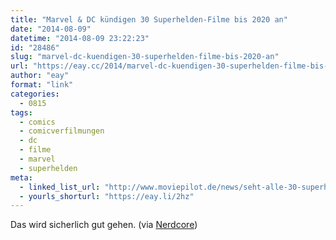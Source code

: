 ```yaml
---
title: "Marvel & DC kündigen 30 Superhelden-Filme bis 2020 an"
date: "2014-08-09"
datetime: "2014-08-09 23:22:23"
id: "28486"
slug: "marvel-dc-kuendigen-30-superhelden-filme-bis-2020-an"
url: "https://eay.cc/2014/marvel-dc-kuendigen-30-superhelden-filme-bis-2020-an/"
author: "eay"
format: "link"
categories:
  - 0815
tags:
  - comics
  - comicverfilmungen
  - dc
  - filme
  - marvel
  - superhelden
meta:
  - linked_list_url: "http://www.moviepilot.de/news/seht-alle-30-superhelden-filme-bis-2020-in-einer-liste-131998"
  - yourls_shorturl: "https://eay.li/2hz"
---
```


Das wird sicherlich gut gehen. (via [Nerdcore](http://www.crackajack.de/2014/08/08/30-comic-movies-in-5-years/))
